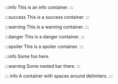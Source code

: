 
:::info
This is an info container.
:::

:::success
This is a success container.
:::

:::warning
This is a warning container.
:::

:::danger
This is a danger container.
:::

:::spoiler
This is a spoiler container.
:::

:::info
Some foo here.

:::warning
Some nested bar there.
:::

::: info
A container with spaces around delimiters.
 :::

